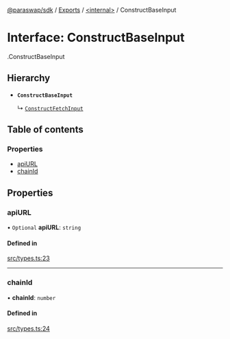 [@paraswap/sdk](../README.md) / [Exports](../modules.md) / [<internal\>](../modules/internal_.md) / ConstructBaseInput

# Interface: ConstructBaseInput

[<internal>](../modules/internal_.md).ConstructBaseInput

## Hierarchy

- **`ConstructBaseInput`**

  ↳ [`ConstructFetchInput`](ConstructFetchInput.md)

## Table of contents

### Properties

- [apiURL](internal_.ConstructBaseInput.md#apiurl)
- [chainId](internal_.ConstructBaseInput.md#chainid)

## Properties

### apiURL

• `Optional` **apiURL**: `string`

#### Defined in

[src/types.ts:23](https://github.com/paraswap/paraswap-sdk/blob/feat/1159-add-take-surplus-param/src/types.ts#L23)

___

### chainId

• **chainId**: `number`

#### Defined in

[src/types.ts:24](https://github.com/paraswap/paraswap-sdk/blob/feat/1159-add-take-surplus-param/src/types.ts#L24)
